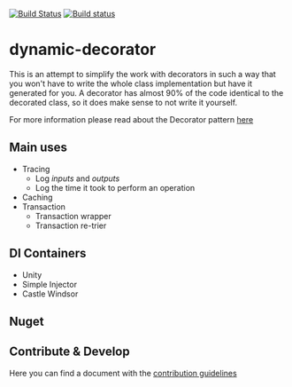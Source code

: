 [![Build Status](https://travis-ci.org/aoancea/dynamic-decorator.svg?branch=master)](https://travis-ci.org/aoancea/dynamic-decorator)
[![Build status](https://ci.appveyor.com/api/projects/status/xstw78sygkscl1vk?svg=true)](https://ci.appveyor.com/project/aoancea/dynamic-decorator)

# dynamic-decorator

This is an attempt to simplify the work with decorators in such a way that you won't have to write the whole class implementation but have it generated for you. A decorator has almost 90% of the code identical to the decorated class, so it does make sense to not write it yourself.

For more information please read about the Decorator pattern [here](https://en.wikipedia.org/wiki/Decorator_pattern)


## Main uses
 * Tracing
    * Log *inputs* and *outputs*
    * Log the time it took to perform an operation
 * Caching
 * Transaction
    * Transaction wrapper
    * Transaction re-trier

## DI Containers 
 * Unity
 * Simple Injector
 * Castle Windsor

## Nuget

## Contribute & Develop
Here you can find a document with the [contribution guidelines](https://github.com/aoancea/dynamic-decorator/blob/master/CONTRIBUTING.md)
